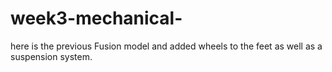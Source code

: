 # week3-mechanical-
here is the previous Fusion model and added wheels to the feet as well as a suspension system.
